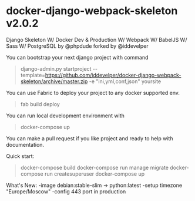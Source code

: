 # docker-django-webpack-skeleton v2.0.2
Django Skeleton W/ Docker Dev & Production W/ Webpack W/ BabelJS W/ Sass W/ PostgreSQL by @phpdude
forked by @iddevelper

You can bootstrap your next django project with command

> django-admin.py startproject --template=https://github.com/iddevelper/docker-django-webpack-skeleton/archive/master.zip -e "ini,yml,conf,json" yoursite

You can use Fabric to deploy your project to any docker supported env.

> fab build deploy

You can run local development environment with 

> docker-compose up

You can make a pull request if you like project and ready to help with documentation.

Quick start:
> docker-compose build 
> docker-compose run manage migrate 
> docker-compose run createsuperuser
> docker-compose up

What's New:
-image debian:stable-slim -> python:latest
-setup timezone "Europe/Moscow"
-config 443 port in production